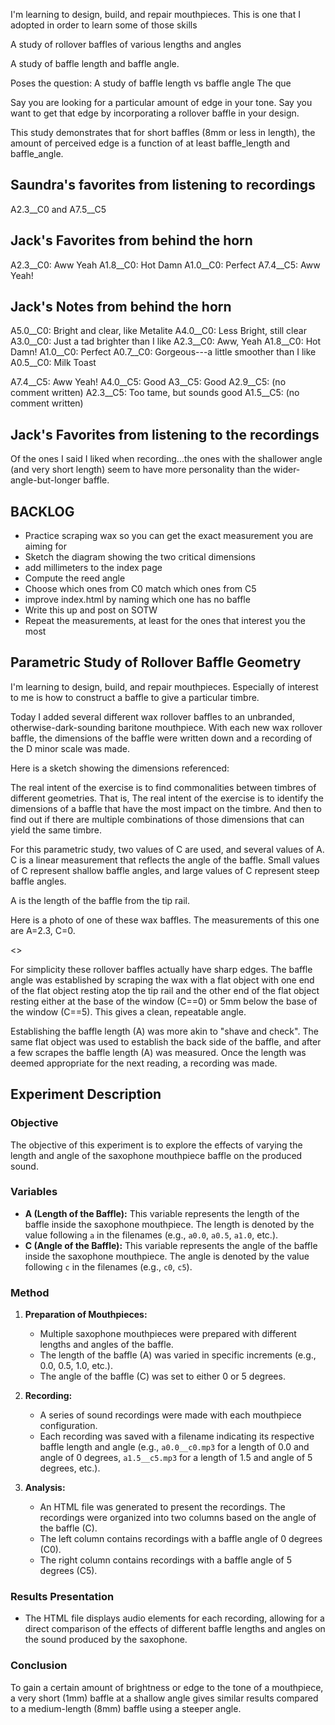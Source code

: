 
I'm learning to design, build, and repair mouthpieces. This is one that I adopted in order to learn some of those skills


A study of rollover baffles of various lengths and angles

A study of baffle length and baffle angle.

Poses the question:
A study of baffle length vs baffle angle
The que

Say you are looking for a particular amount of edge in your tone.
Say you want to get that edge by incorporating a rollover baffle in your design.

This study demonstrates that for short baffles (8mm or less in length),
the amount of perceived edge is a function of at least baffle_length and
baffle_angle.




Saundra's favorites from listening to recordings
------------------------------------------------

A2.3__C0 and A7.5__C5


Jack's Favorites from behind the horn
-------------------------------------

A2.3__C0: Aww Yeah
A1.8__C0: Hot Damn
A1.0__C0: Perfect
A7.4__C5: Aww Yeah!


Jack's Notes from behind the horn
---------------------------------

A5.0__C0: Bright and clear, like Metalite
A4.0__C0: Less Bright, still clear
A3.0__C0: Just a tad brighter than I like
A2.3__C0: Aww, Yeah
A1.8__C0: Hot Damn!
A1.0__C0: Perfect
A0.7__C0: Gorgeous---a little smoother than I like
A0.5__C0: Milk Toast


A7.4__C5: Aww Yeah!
A4.0__C5: Good
A3__C5: Good
A2.9__C5: (no comment written)
A2.3__C5: Too tame, but sounds good
A1.5__C5: (no comment written)

Jack's Favorites from listening to the recordings
-------------------------------------------------

Of the ones I said I liked when recording...the ones with the
shallower angle (and very short length) seem to have
more personality than the wider-angle-but-longer baffle.


BACKLOG
-------

- Practice scraping wax so you can get the exact measurement you are aiming for
- Sketch the diagram showing the two critical dimensions
- add millimeters to the index page
- Compute the reed angle
- Choose which ones from C0 match which ones from C5
- improve index.html by naming which one has no baffle
- Write this up and post on SOTW
- Repeat the measurements, at least for the ones that interest you the most



Parametric Study of Rollover Baffle Geometry
--------------------------------------------

I'm learning to design, build, and repair mouthpieces. Especially of interest to me is how to construct a baffle to give a particular timbre.

Today I added several different wax rollover baffles to an unbranded, otherwise-dark-sounding baritone mouthpiece. With each new wax rollover baffle, the dimensions of the baffle were written down and a recording of the D minor scale was made.

Here is a sketch showing the dimensions referenced:

The real intent of the exercise is to find commonalities between timbres of different geometries. That is,
The real intent of the exercise is to identify the dimensions of a baffle that have the most impact on the timbre. And then to find out if there are multiple combinations of those dimensions that can yield the same timbre.

For this parametric study, two values of C are used, and several values of A.
C is a linear measurement that reflects the angle of the baffle. Small values of C
represent shallow baffle angles, and large values of C represent steep baffle angles.

A is the length of the baffle from the tip rail.

Here is a photo of one of these wax baffles. The measurements of this one are A=2.3, C=0.

<<INSERT PHOTO>>

For simplicity these rollover baffles actually have sharp edges. The baffle angle was established by
scraping the wax with a flat object with one end of the flat object resting atop the tip rail and the other end of the flat object resting either at the base of the window (C==0) or 5mm below the base of the window (C==5). This gives a clean, repeatable angle.

Establishing the baffle length (A) was more akin to "shave and check". The same flat object was used to establish the back side of the baffle, and after a few scrapes the baffle length (A) was measured. Once the length was deemed appropriate for the next reading, a recording was made.



## Experiment Description

### Objective
The objective of this experiment is to explore the effects of varying the length and angle of the saxophone mouthpiece baffle on the produced sound.

### Variables
- **A (Length of the Baffle):** This variable represents the length of the baffle inside the saxophone mouthpiece. The length is denoted by the value following `a` in the filenames (e.g., `a0.0`, `a0.5`, `a1.0`, etc.).
- **C (Angle of the Baffle):** This variable represents the angle of the baffle inside the saxophone mouthpiece. The angle is denoted by the value following `c` in the filenames (e.g., `c0`, `c5`).

### Method
1. **Preparation of Mouthpieces:**
   - Multiple saxophone mouthpieces were prepared with different lengths and angles of the baffle.
   - The length of the baffle (A) was varied in specific increments (e.g., 0.0, 0.5, 1.0, etc.).
   - The angle of the baffle (C) was set to either 0 or 5 degrees.

2. **Recording:**
   - A series of sound recordings were made with each mouthpiece configuration.
   - Each recording was saved with a filename indicating its respective baffle length and angle (e.g., `a0.0__c0.mp3` for a length of 0.0 and angle of 0 degrees, `a1.5__c5.mp3` for a length of 1.5 and angle of 5 degrees, etc.).

3. **Analysis:**
   - An HTML file was generated to present the recordings. The recordings were organized into two columns based on the angle of the baffle (C).
   - The left column contains recordings with a baffle angle of 0 degrees (C0).
   - The right column contains recordings with a baffle angle of 5 degrees (C5).

### Results Presentation
- The HTML file displays audio elements for each recording, allowing for a direct comparison of the effects of different baffle lengths and angles on the sound produced by the saxophone.

### Conclusion
To gain a certain amount of brightness or edge to the tone of a mouthpiece,
a very short (1mm) baffle at a shallow angle gives similar results compared to
a medium-length (8mm) baffle using a steeper angle.

